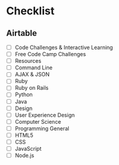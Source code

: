 # Checklist

## Airtable
- [ ] Code Challenges & Interactive Learning
- [ ] Free Code Camp Challenges
- [ ] Resources
- [ ] Command Line
- [ ] AJAX & JSON
- [ ] Ruby
- [ ] Ruby on Rails
- [ ] Python
- [ ] Java
- [ ] Design
- [ ] User Experience Design
- [ ] Computer Science
- [ ] Programming General
- [ ] HTML5
- [ ] CSS
- [ ] JavaScript
- [ ] Node.js
